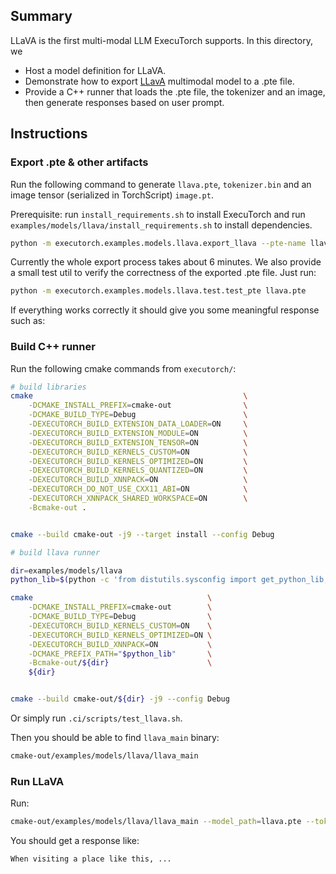 ## Summary
LLaVA is the first multi-modal LLM ExecuTorch supports. In this directory, we
- Host a model definition for LLaVA.
- Demonstrate how to export [LLavA](https://github.com/haotian-liu/LLaVA) multimodal model to a .pte file.
- Provide a C++ runner that loads the .pte file, the tokenizer and an image, then generate responses based on user prompt.

## Instructions
### Export .pte & other artifacts

Run the following command to generate `llava.pte`, `tokenizer.bin` and an image tensor (serialized in TorchScript) `image.pt`.

Prerequisite: run `install_requirements.sh` to install ExecuTorch and run `examples/models/llava/install_requirements.sh` to install dependencies.

```bash
python -m executorch.examples.models.llava.export_llava --pte-name llava.pte --with-artifacts
```

Currently the whole export process takes about 6 minutes. We also provide a small test util to verify the correctness of the exported .pte file. Just run:

```bash
python -m executorch.examples.models.llava.test.test_pte llava.pte
```

If everything works correctly it should give you some meaningful response such as:



### Build C++ runner

Run the following cmake commands from `executorch/`:

```bash
# build libraries
cmake                                               \
    -DCMAKE_INSTALL_PREFIX=cmake-out                \
    -DCMAKE_BUILD_TYPE=Debug                        \
    -DEXECUTORCH_BUILD_EXTENSION_DATA_LOADER=ON     \
    -DEXECUTORCH_BUILD_EXTENSION_MODULE=ON          \
    -DEXECUTORCH_BUILD_EXTENSION_TENSOR=ON          \
    -DEXECUTORCH_BUILD_KERNELS_CUSTOM=ON            \
    -DEXECUTORCH_BUILD_KERNELS_OPTIMIZED=ON         \
    -DEXECUTORCH_BUILD_KERNELS_QUANTIZED=ON         \
    -DEXECUTORCH_BUILD_XNNPACK=ON                   \
    -DEXECUTORCH_DO_NOT_USE_CXX11_ABI=ON            \
    -DEXECUTORCH_XNNPACK_SHARED_WORKSPACE=ON        \
    -Bcmake-out .


cmake --build cmake-out -j9 --target install --config Debug

# build llava runner

dir=examples/models/llava
python_lib=$(python -c 'from distutils.sysconfig import get_python_lib; print(get_python_lib())')

cmake                                       \
    -DCMAKE_INSTALL_PREFIX=cmake-out        \
    -DCMAKE_BUILD_TYPE=Debug                \
    -DEXECUTORCH_BUILD_KERNELS_CUSTOM=ON    \
    -DEXECUTORCH_BUILD_KERNELS_OPTIMIZED=ON \
    -DEXECUTORCH_BUILD_XNNPACK=ON           \
    -DCMAKE_PREFIX_PATH="$python_lib"       \
    -Bcmake-out/${dir}                      \
    ${dir}


cmake --build cmake-out/${dir} -j9 --config Debug
```

Or simply run `.ci/scripts/test_llava.sh`.

Then you should be able to find `llava_main` binary:

```bash
cmake-out/examples/models/llava/llava_main
```

### Run LLaVA

Run:
```bash
cmake-out/examples/models/llava/llava_main --model_path=llava.pte --tokenizer_path=tokenizer.bin --image_path=image.pt --prompt="What are the things I should be cautious about when I visit here? ASSISTANT:" --seq_len=768 --temperature=0
```

You should get a response like:

```
When visiting a place like this, ...
```
